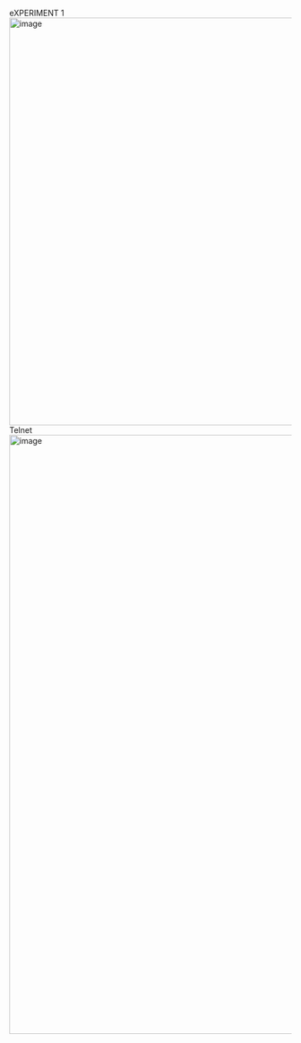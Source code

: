 eXPERIMENT 1
<img width="1475" height="726" alt="image" src="https://github.com/user-attachments/assets/dcca79a5-d10c-4527-a2a3-bd559fb0d73c" />
Telnet
<img width="1855" height="1067" alt="image" src="https://github.com/user-attachments/assets/442643f0-4e2d-4bd9-a373-21de2d68bf5f" />

